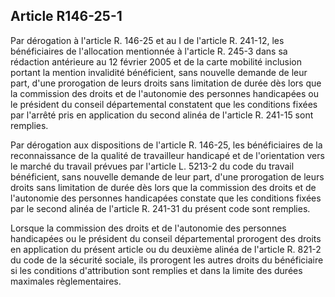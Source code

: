 ## Article R146-25-1

Par dérogation à l'article R. 146-25 et au I de l'article R. 241-12, les bénéficiaires de l'allocation mentionnée
à l'article R. 245-3 dans sa rédaction antérieure au 12 février 2005 et de la carte mobilité inclusion portant
la mention invalidité bénéficient, sans nouvelle demande de leur part, d'une prorogation de leurs droits sans
limitation de durée dès lors que la commission des droits et de l'autonomie des personnes handicapées ou
le président du conseil départemental constatent que les conditions fixées par l'arrêté pris en application du
second alinéa de l'article R. 241-15 sont remplies.

Par dérogation aux dispositions de l'article R. 146-25, les bénéficiaires de la reconnaissance de la qualité de
travailleur handicapé et de l'orientation vers le marché du travail prévues par l'article L. 5213-2 du code du
travail bénéficient, sans nouvelle demande de leur part, d'une prorogation de leurs droits sans limitation de
durée dès lors que la commission des droits et de l'autonomie des personnes handicapées constate que les
conditions fixées par le second alinéa de l'article R. 241-31 du présent code sont remplies.


Lorsque la commission des droits et de l'autonomie des personnes handicapées ou le président du conseil
départemental prorogent des droits en application du présent article ou du deuxième alinéa de l'article
R. 821-2 du code de la sécurité sociale, ils prorogent les autres droits du bénéficiaire si les conditions
d'attribution sont remplies et dans la limite des durées maximales règlementaires.

